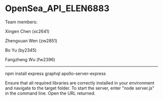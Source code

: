 # OpenSea_API_ELEN6883

Team members:

Xingen Chen (xc2641)

Zhengxuan Wen (zw2851)

Bo Yu (by2345)

Fangzheng Wu (fw2396)

------------------------------------------------------------------------------------

npm install express graphql apollo-server-express

Ensure that all required libraries are correctly installed in your environment and navigate to the target folder. To start the server, enter "node server.js" in the command line. Open the URL returned.

